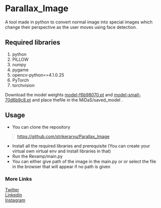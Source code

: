 # Parallax_Image
A tool made in python to convert normal image into special images which change their perspective as the user moves using face detection.


## Required libraries
1. python
1. PILLOW
1. numpy
1. pygame
1. opencv-python==4.1.0.25  
1. PyTorch
1. torchvision

Download the model weights [model-f6b98070.pt](https://github.com/intel-isl/MiDaS/releases/download/v2_1/model-f6b98070.pt) and [model-small-70d6b9c8.pt](https://github.com/intel-isl/MiDaS/releases/download/v2_1/model-small-70d6b9c8.pt) and place thefile in the MiDaS/saved_model .


## Usage
* You can clone the repository 
> https://github.com/strikeraryu/Parallax_Image
* Install all the required libraries and prerequisite (You can create your virtual own virtual env and install libraries in that)
* Run the Revamp/main.py 
* You can either give path of the image in the main.py or or select the file in the browser that will appear if no path is given


### More Links
[Twitter](https://twitter.com/striker_aryu) </br>
[Linkedin](https://www.linkedin.com/in/aryamaan-jain-9330a8190/) </br>
[Instagram](https://www.instagram.com/striker_aryu/?hl=en) </br>
